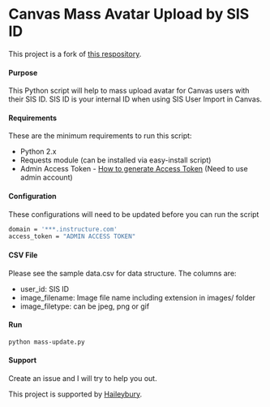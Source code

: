# Canvas Mass Avatar Upload by SIS ID

This project is a fork of [this respository](https://github.com/unsupported/canvas/tree/master/api/bulk_assign_avatars/python).

#### Purpose
This Python script will help to mass upload avatar for Canvas users with their SIS ID.
SIS ID is your internal ID when using SIS User Import in Canvas.

#### Requirements
These are the minimum requirements to run this script:
  - Python 2.x
  - Requests module (can be installed via easy-install script)
  - Admin Access Token - [How to generate Access Token](https://guides.instructure.com/m/4214/l/40399-how-do-i-obtain-an-api-access-token-for-an-account) (Need to use admin account)

#### Configuration
These configurations will need to be updated before you can run the script
```sh
domain = '***.instructure.com'
access_token = "ADMIN ACCESS TOKEN"
```

#### CSV File

Please see the sample data.csv for data structure. The columns are:
  - user_id: SIS ID
  - image_filename: Image file name including extension in images/ folder
  - image_filetype: can be jpeg, png or gif

#### Run

```sh
python mass-update.py
```

#### Support
Create an issue and I will try to help you out.

This project is supported by [Haileybury](haileybury.com.au).
